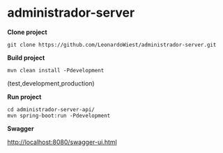 # administrador-server

**Clone project** 

	git clone https://github.com/LeonardoWiest/administrador-server.git

**Build project**

	mvn clean install -Pdevelopment

(test,development,production)

**Run project**

	cd administrador-server-api/
	mvn spring-boot:run -Pdevelopment

**Swagger**

[http://localhost:8080/swagger-ui.html](url "link to swagger") 
